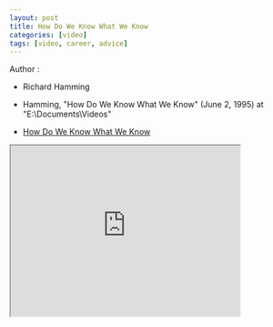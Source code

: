 ```yaml
---
layout: post
title: How Do We Know What We Know
categories: [video]
tags: [video, career, advice]
---
```


Author :

- Richard Hamming

- Hamming, "How Do We Know What We Know" (June 2, 1995) at "E:\Documents\Videos"
- [How Do We Know What We Know](https://www.youtube.com/watch?v=ZEjt5PerpeY)

<!--more-->

<iframe width="80%" height="300px" src="https://www.youtube.com/embed/ZEjt5PerpeY">
</iframe>